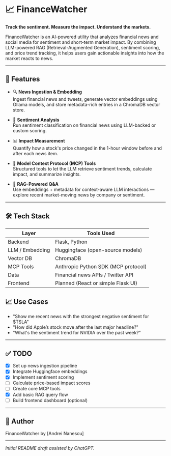 # 📈 FinanceWatcher

**Track the sentiment. Measure the impact. Understand the markets.**

FinanceWatcher is an AI-powered utility that analyzes financial news and social media for sentiment and short-term market impact. By combining LLM-powered RAG (Retrieval-Augmented Generation), sentiment scoring, and price trend tracking, it helps users gain actionable insights into how the market reacts to news.

---

## 🚀 Features

- 🔍 **News Ingestion & Embedding**  
  Ingest financial news and tweets, generate vector embeddings using Ollama models, and store metadata-rich entries in a ChromaDB vector store.

- 🧠 **Sentiment Analysis**  
  Run sentiment classification on financial news using LLM-backed or custom scoring.

- 📊 **Impact Measurement**  
  Quantify how a stock's price changed in the 1-hour window before and after each news item.

- 🧩 **Model Context Protocol (MCP) Tools**  
  Structured tools to let the LLM retrieve sentiment trends, calculate impact, and summarize insights.

- 🔎 **RAG-Powered Q&A**  
  Use embeddings + metadata for context-aware LLM interactions — explore recent market-moving news by company or sentiment.

---

## 🛠️ Tech Stack

| Layer        | Tools Used                          |
|--------------|-------------------------------------|
| Backend      | Flask, Python                       |
| LLM / Embedding | Huggingface (open-source models)    |
| Vector DB    | ChromaDB                            |
| MCP Tools    | Anthropic Python SDK (MCP protocol) |
| Data         | Financial news APIs / Twitter API   |
| Frontend     | Planned (React or simple Flask UI)  |


## 📈 Use Cases

- "Show me recent news with the strongest negative sentiment for $TSLA"
- "How did Apple’s stock move after the last major headline?"
- "What's the sentiment trend for NVIDIA over the past week?"

---

## ✅ TODO

- [x] Set up news ingestion pipeline
- [x] Integrate Huggingface embeddings
- [x] Implement sentiment scoring
- [ ] Calculate price-based impact scores
- [ ] Create core MCP tools
- [x] Add basic RAG query flow
- [ ] Build frontend dashboard (optional)

---

## 👤 Author

FinanceWatcher by [Andrei Nanescu]

---

*Initial README draft assisted by ChatGPT.*
